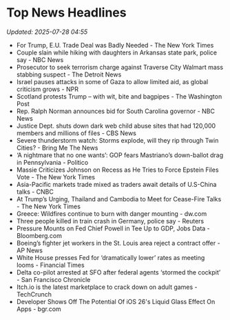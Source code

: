# Top News Headlines

_Updated: 2025-07-28 04:55_

- For Trump, E.U. Trade Deal was Badly Needed - The New York Times
- Couple slain while hiking with daughters in Arkansas state park, police say - NBC News
- Prosecutor to seek terrorism charge against Traverse City Walmart mass stabbing suspect - The Detroit News
- Israel pauses attacks in some of Gaza to allow limited aid, as global criticism grows - NPR
- Scotland protests Trump – with wit, bite and bagpipes - The Washington Post
- Rep. Ralph Norman announces bid for South Carolina governor - NBC News
- Justice Dept. shuts down dark web child abuse sites that had 120,000 members and millions of files - CBS News
- Severe thunderstorm watch: Storms explode, will they rip through Twin Cities? - Bring Me The News
- ‘A nightmare that no one wants’: GOP fears Mastriano’s down-ballot drag in Pennsylvania - Politico
- Massie Criticizes Johnson on Recess as He Tries to Force Epstein Files Vote - The New York Times
- Asia-Pacific markets trade mixed as traders await details of U.S-China talks - CNBC
- At Trump’s Urging, Thailand and Cambodia to Meet for Cease-Fire Talks - The New York Times
- Greece: Wildfires continue to burn with danger mounting - dw.com
- Three people killed in train crash in Germany, police say - Reuters
- Pressure Mounts on Fed Chief Powell in Tee Up to GDP, Jobs Data - Bloomberg.com
- Boeing’s fighter jet workers in the St. Louis area reject a contract offer - AP News
- White House presses Fed for ‘dramatically lower’ rates as meeting looms - Financial Times
- Delta co-pilot arrested at SFO after federal agents ‘stormed the cockpit’ - San Francisco Chronicle
- Itch.io is the latest marketplace to crack down on adult games - TechCrunch
- Developer Shows Off The Potential Of iOS 26's Liquid Glass Effect On Apps - bgr.com